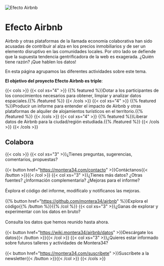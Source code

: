 ![Efecto Airbnb](/images/montera34.efecto.airbnb.png)

Efecto Airbnb
===

Airbnb y otras plataformas de la llamada economía colaborativa han sido acusadas de contribuir al alza en los precios inmobiliarios y de ser un elemento disruptivo en las comunidades locales. Por otro lado se defiende que la supuesta tendencia gentrificadora de la web es exagerada. ¿Quién tiene razón? ¡Que hablen los datos!

En esta página agrupamos las diferentes actividades sobre este tema.

**El objetivo del proyecto Efecto Airbnb es triple**:

{{< cols >}}
{{< col xs="4" >}}
{{% featured %}}Dotar a los participantes de los conocimientos necesarios para obtener, limpiar y analizar datos espaciales.{{% /featured %}}
{{< /cols >}}
{{< col xs="4" >}}
{{% featured %}}Producir un informe para entender el impacto de Airbnb y otras plataformas de alquiler de alojamientos turísticos en el territorio.{{% /featured %}}
{{< /cols >}}
{{< col xs="4" >}}
{{% featured %}}Liberar datos de Airbnb para la ciudad/región estudiada.{{% /featured %}}
{{< /cols >}}
{{< /cols >}}

## Colabora

{{< cols >}}
{{< col xs="3" >}}¿Tienes preguntas, sugerencias, comentarios, propuestas?<br><br>{{< button href="https://montera34.com/contacto" >}}Contáctanos{{< /button >}}{{< /col >}}
{{< col xs="3" >}}¿Tienes más datos? ¿Otras fuentes? ¿Información complementaria? ¿Mejoras para el informe?<br><br>Éxplora el código del informe, modifícalo y notificanos las mejoras.<br><br>{{% button href="https://github.com/montera34/airbnb" %}}Explora el código{{% /button %}}{{% /col %}}
{{< col xs="3" >}}¿Ganas de explorar y experimentar con los datos en bruto?<br><br>Consulta los datos que hemos reunido hasta ahora.<br><br>{{< button href="https://wiki.montera34/airbnb/datos" >}}Descárgate los datos{{< /button >}}{{< /col >}}
{{< col xs="3" >}}¿Quieres estar informado sobre futuros talleres y actividades de Montera34?<br><br>{{< button href="https://montera34.com/suscribete" >}}Suscríbete a la newsletter{{< /button >}}{{< /col >}}
{{< /cols >}}
